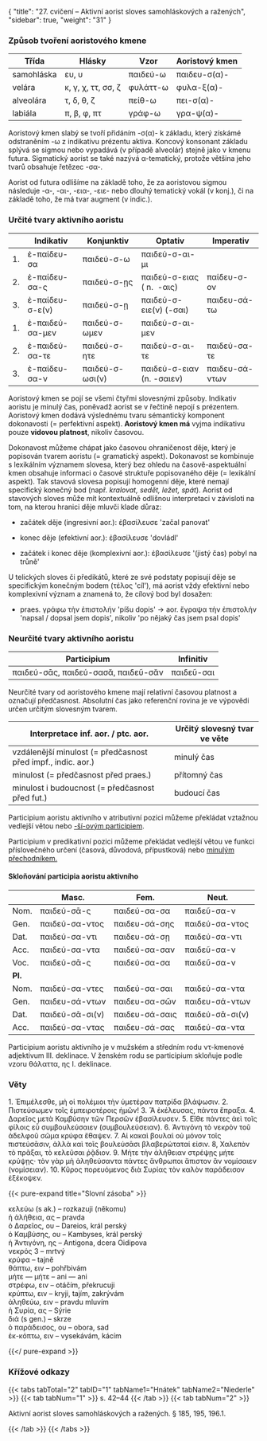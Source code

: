 {
"title": "27. cvičení – Aktivní aorist sloves samohláskových a ražených",
    "sidebar": true,
    "weight": "31"
}

### Způsob tvoření aoristového kmene

| Třída      | Hlásky             | Vzor     | Aoristový kmen |
| ---------- | ------------------ | -------- | -------------- |
| samohláska | ευ, υ              | παιδεύ-ω | παιδευ-σ(α)-   |
| velára     | κ, γ, χ, ττ, σσ, ζ | φυλάττ-ω | φυλα-ξ(α)-     |
| alveolára  | τ, δ, θ, ζ         | πείθ-ω   | πει-σ(α)-      |
| labiála    | π, β, φ, πτ        | γράφ-ω   | γρα-ψ(α)-      |

Aoristový kmen slabý se tvoří přidáním -σ(α)- k základu, který získámé odstraněním -ω z indikativu prézentu aktiva. Koncový konsonant základu splývá se sigmou nebo vypadává (v případě alveolár) stejně jako v kmenu futura. Sigmatický aorist se také nazývá α-tematický, protože většina jeho tvarů obsahuje řetězec -σα-.

Aorist od futura odlišíme na základě toho, že za aoristovou sigmou následuje -α-, -αι-, -εια-, -ειε- nebo dlouhý tematický vokál (v konj.), či na základě toho, že má tvar augment (v indic.).  

### Určité tvary aktivního aoristu

|     | Indikativ       | Konjunktiv      | Optativ                   | Imperativ      |
| --- | --------------- | --------------- | ------------------------- | -------------- |
| 1.  | ἐ-παίδευ-σα     | παιδεύ-σ-ω      | παιδεύ-σ-αι-μι            |                |
| 2.  | ἐ-παίδευ-σα-ς   | παιδεύ-σ-ῃς     | παιδεύ-σ-ειας ( n.  -αις) | παίδευ-σ-ον    |
| 3.  | ἐ-παίδευ-σ-ε(ν) | παιδεύ-σ-ῃ      | παιδεύ-σ-ειε(ν) (-σαι)    | παιδευ-σά-τω   |
| 1.  | ἐ-παιδεύ-σα-μεν | παιδεύ-σ-ωμεν   | παιδεύ-σ-αι-μεν           |                |
| 2.  | ἐ-παιδεύ-σα-τε  | παιδεύ-σ-ητε    | παιδεύ-σ-αι-τε            | παιδεύ-σα-τε   |
| 3.  | ἐ-παίδευ-σα-ν   | παιδεύ-σ-ωσι(ν) | παιδεύ-σ-ειαν (n. -σαιεν) | παιδευ-σά-ντων |

Aoristový kmen se pojí se všemi čtyřmi slovesnými způsoby. Indikativ aoristu je minulý čas, poněvadž aorist se v řečtině nepojí s prézentem. Aoristový kmen dodává výslednému tvaru sémantický komponent dokonavosti (= perfektivní aspekt). **Aoristový kmen má** vyjma indikativu pouze **vidovou platnost**, nikoliv časovou. 

Dokonavost můžeme chápat jako časovou ohraničenost děje, který je popisován tvarem aoristu (= gramatický aspekt). Dokonavost se kombinuje s lexikálním významem slovesa, který bez ohledu na časově-aspektuální kmen obsahuje informaci o časové struktuře popisovaného děje (= lexikální aspekt). Tak stavová slovesa popisují homogenní děje, které nemají specifický konečný bod (např. *kralovat, sedět, ležet, spát*). Aorist od stavových sloves může mít kontextuálně odlišnou interpretaci v závisloti na tom, na kterou hranici děje mluvči klade důraz:

- začátek děje (ingresivní aor.): ἐβασίλευσε 'začal panovat'

- konec děje (efektivní aor.): ἐβασίλευσε 'dovládl'

- začátek i konec děje (komplexivní aor.): ἐβασίλευσε '(jistý čas) pobyl na trůně'

U telických sloves či předikátů, které ze své podstaty popisují děje se specifickým konečným bodem (τέλος 'cíl'), má aorist vždy efektivní nebo komplexivní význam a znamená to, že cílový bod byl dosažen: 

- praes. γράφω τὴν ἐπιστολήν 'píšu dopis' → aor. ἔγραψα τὴν ἐπιστολήν 'napsal / dopsal jsem dopis', nikoliv 'po nějaký čas jsem psal dopis'

### Neurčité tvary aktivního aoristu

| Participium                         | Infinitiv  |
| ----------------------------------- | ---------- |
| παιδεύ-σᾱς, παιδεύ-σασᾰ, παιδεῦ-σᾰν | παιδεῦ-σαι |

Neurčité tvary od aoristového kmene mají relativní časovou platnost a označují předčasnost. Absolutní čas jako referenční rovina je ve výpovědi určen určitým slovesným tvarem.

| Interpretace inf. aor. / ptc. aor.                           | Určitý slovesný tvar ve věte |
| ------------------------------------------------------------ | ---------------------------- |
| vzdálenější minulost (= předčasnost před impf., indic. aor.) | minulý čas                   |
| minulost (= předčasnost před praes.)                         | přítomný čas                 |
| minulost i budoucnost (= předčasnost před fut.)              | budoucí čas                  |

Participium aoristu aktivního v atributivní pozici můžeme překládat vztažnou vedlejší větou nebo [-ší-ovým participiem](https://www.czechency.org/slovnik/PARTICIPIUM#-%C5%A1%C3%AD-ov%C3%A9%20participium%20verb%C3%A1ln%C3%AD). 

Participium v predikativní pozici můžeme překládat vedlejší větou ve funkci příslovečného určení (časová, důvodová, přípustková) nebo [minulým přechodníkem.](https://www.czechency.org/slovnik/P%C5%98ECHODN%C3%8DK#minul%C3%BD%20p%C5%99echodn%C3%ADk)

#### Skloňování participia aoristu aktivního

|         | Masc.           | Fem.           | Neut.           |
| ------- | --------------- | -------------- | --------------- |
| Nom.    | παιδεύ-σᾱ-ς     | παιδεύ-σα-σα   | παιδεῦ-σα-ν     |
| Gen.    | παιδεύ-σα-ντος  | παιδευ-σά-σης  | παιδεύ-σα-ντος  |
| Dat.    | παιδεύ-σα-ντι   | παιδευ-σά-σῃ   | παιδεύ-σα-ντι   |
| Acc.    | παιδεύ-σα-ντα   | παιδεύ-σα-σαν  | παιδεῦ-σα-ν     |
| Voc.    | παιδεύ-σᾱ-ς     | παιδεύ-σα-σα   | παιδεῦ-σα-ν     |
| **Pl.** |                 |                |                 |
| Nom.    | παιδεύ-σα-ντες  | παιδεύ-σα-σαι  | παιδεύ-σα-ντα   |
| Gen.    | παιδευ-σά-ντων  | παιδευ-σα-σῶν  | παιδευ-σά-ντων  |
| Dat.    | παιδεύ-σᾱ-σι(ν) | παιδευ-σά-σαις | παιδεύ-σᾱ-σι(ν) |
| Acc.    | παιδεύ-σα-ντας  | παιδευ-σά-σας  | παιδεύ-σα-ντα   |

Participium aoristu aktivního je v mužském a středním rodu ντ-kmenové adjektivum ΙΙΙ. deklinace. V ženském rodu se participium skloňuje podle vzoru θάλαττα, ης I. deklinace. 

### Věty

1\. Ἐπιμέλεσθε, μὴ οἱ πολέμιοι τὴν ὑμετέραν πατρίδα βλάψωσιν. 2. Πιστεύσωμεν τοῖς ἐμπειροτέροις ἡμῶν! 3. Ἃ ἐκέλευσας, πάντα
ἔπραξα. 4. Δαρεῖος μετὰ Καμβύσην τῶν Περσῶν ἐβασίλευσεν. 5. Εἴθε
πάντες ἀεὶ τοῖς φίλοις εὖ συμβουλεύσαιεν (συμβουλεύσειαν). 6. Ἀντιγόνη τὸ νεκρὸν τοῦ ἀδελφοῦ σῶμα κρύφα ἔθαψεν. 7. Αἱ κακαὶ βουλαὶ
οὐ μόνον τοῖς πιστεύσᾱσιν, ἀλλὰ καὶ τοῖς βουλεύσᾱσι βλαβερώταταί
εἰσιν. 8, Χαλεπὸν τὸ πρᾶξαι, τὸ κελεῦσαι ῥᾷδιον. 9. Μήτε τὴν ἀλήθειαν στρέψῃς μήτε κρύψῃς· τὸν γὰρ μὴ ἀληθεύσαντα πάντες ἄνθρωποι
ἄπιστον ἂν νομίσαιεν (νομίσειαν). 10. Κῦρος πορευόμενος διὰ Συρίας
τὸν καλὸν παράδεισον ἐξέκοψεν. 

{{< pure-expand title="Slovní zásoba" >}}      

κελεύω (s ak.) – rozkazuji (někomu)  
ἡ ἀλήθεια, ας – pravda  
ὁ Δαρεῖος, oυ – Dareios, král perský  
ὁ Καμβύσης, ου – Kambyses, král perský  
ἡ Ἀντιγόνη, ης – Antigona, dcera Oidipova  
νεκρός 3 – mrtvý  
κρύφα – tajně  
θάπτω, ειν – pohřbivám  
μήτε — μήτε – ani — ani  
στρέφω, ειν – otáčím, překrucuji  
κρύπτω, ειν – kryji, tajím, zakrývám  
ἀληθεύω, ειν – pravdu mluvím  
ἡ Συρία, ας – Sýrie  
διά (s gen.) – skrze  
ὁ παράδεισος, ου – obora, sad  
ἐκ-κόπτω, ειν – vysekávám, kácím   

{{</ pure-expand >}}

### Křížové odkazy

{{< tabs tabTotal="2" tabID="1" tabName1="Hnátek" tabName2="Niederle" >}}
{{< tab tabNum="1" >}}
s. 42–44
{{< /tab >}}
{{< tab tabNum="2" >}}

Aktivní aorist sloves samohláskových a ražených.
§ 185, 195, 196.1.

{{< /tab >}}
{{< /tabs >}}
